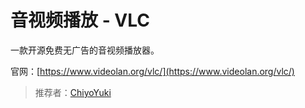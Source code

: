 # 音视频播放 - VLC

一款开源免费无广告的音视频播放器。

官网：[https://www.videolan.org/vlc/](https://www.videolan.org/vlc/)

> 推荐者：[ChiyoYuki](https://github.com/ChiyoYuki)
